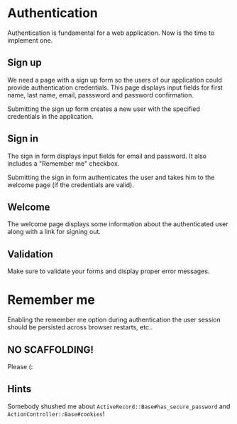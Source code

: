 # Authentication

Authentication is fundamental for a web application. Now is the time to implement one.

## Sign up

We need a page with a sign up form so the users of our application could provide authentication credentials. This page displays input fields for first name, last name, email, passsword and password confirmation.

Submitting the sign up form creates a new user with the specified credentials in the application.

## Sign in

The sign in form displays input fields for email and password. It also includes a "Remember me" checkbox.

Submitting the sign in form authenticates the user and takes him to the welcome page (if the credentials are valid).

## Welcome

The welcome page displays some information about the authenticated user along with a link for signing out.

## Validation

Make sure to validate your forms and display proper error messages.

# Remember me

Enabling the remember me option during authentication the user session should be persisted across browser restarts, etc..

## NO SCAFFOLDING!

Please (:

## Hints

Somebody shushed me about `ActiveRecord::Base#has_secure_password` and
`ActionController::Base#cookies`!
